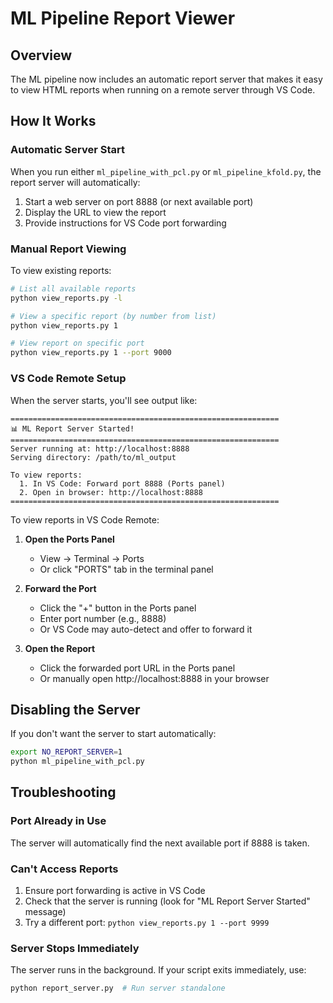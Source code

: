 # ML Pipeline Report Viewer

## Overview
The ML pipeline now includes an automatic report server that makes it easy to view HTML reports when running on a remote server through VS Code.

## How It Works

### Automatic Server Start
When you run either `ml_pipeline_with_pcl.py` or `ml_pipeline_kfold.py`, the report server will automatically:
1. Start a web server on port 8888 (or next available port)
2. Display the URL to view the report
3. Provide instructions for VS Code port forwarding

### Manual Report Viewing
To view existing reports:

```bash
# List all available reports
python view_reports.py -l

# View a specific report (by number from list)
python view_reports.py 1

# View report on specific port
python view_reports.py 1 --port 9000
```

### VS Code Remote Setup

When the server starts, you'll see output like:
```
============================================================
📊 ML Report Server Started!
============================================================
Server running at: http://localhost:8888
Serving directory: /path/to/ml_output

To view reports:
  1. In VS Code: Forward port 8888 (Ports panel)
  2. Open in browser: http://localhost:8888
============================================================
```

To view reports in VS Code Remote:

1. **Open the Ports Panel**
   - View → Terminal → Ports
   - Or click "PORTS" tab in the terminal panel

2. **Forward the Port**
   - Click the "+" button in the Ports panel
   - Enter port number (e.g., 8888)
   - Or VS Code may auto-detect and offer to forward it

3. **Open the Report**
   - Click the forwarded port URL in the Ports panel
   - Or manually open http://localhost:8888 in your browser

## Disabling the Server

If you don't want the server to start automatically:
```bash
export NO_REPORT_SERVER=1
python ml_pipeline_with_pcl.py
```

## Troubleshooting

### Port Already in Use
The server will automatically find the next available port if 8888 is taken.

### Can't Access Reports
1. Ensure port forwarding is active in VS Code
2. Check that the server is running (look for "ML Report Server Started" message)
3. Try a different port: `python view_reports.py 1 --port 9999`

### Server Stops Immediately
The server runs in the background. If your script exits immediately, use:
```bash
python report_server.py  # Run server standalone
```